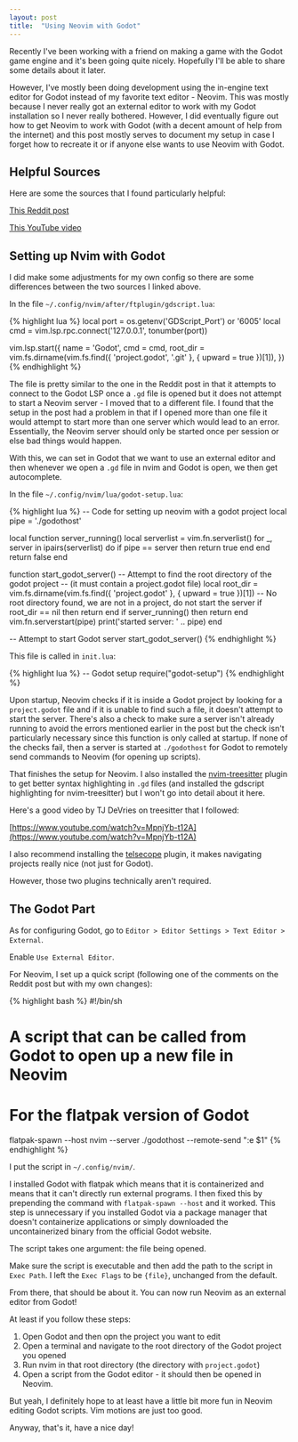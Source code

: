 ```yaml
---
layout: post
title:  "Using Neovim with Godot"
---
```


Recently I've been working with a friend on making a game with the Godot game
engine and it's been going quite nicely. Hopefully I'll be able to share some
details about it later.

However, I've mostly been doing development using the in-engine text editor for
Godot instead of my favorite text editor - Neovim. This was mostly because
I never really got an external editor to work with my Godot installation so I
never really bothered. However, I did eventually figure out how to get Neovim
to work with Godot (with a decent amount of help from the internet) and this
post mostly serves to document my setup in case I forget how to recreate it or
if anyone else wants to use Neovim with Godot.

## Helpful Sources

Here are some the sources that I found particularly helpful:

[This Reddit post](https://www.reddit.com/r/neovim/comments/13ski66/neovim_configuration_for_godot_4_lsp_as_simple_as/)

[This YouTube video](https://www.youtube.com/watch?v=cLWgjienc_s)

## Setting up Nvim with Godot

I did make some adjustments for my own config so there are some differences between
the two sources I linked above.

In the file `~/.config/nvim/after/ftplugin/gdscript.lua`:

{% highlight lua %}
local port = os.getenv('GDScript_Port') or '6005'
local cmd = vim.lsp.rpc.connect('127.0.0.1', tonumber(port))

vim.lsp.start({
	name = 'Godot',
	cmd = cmd,
	root_dir = vim.fs.dirname(vim.fs.find({ 'project.godot', '.git' }, { upward = true })[1]),
})
{% endhighlight %}

The file is pretty similar to the one in the Reddit post in that it attempts to
connect to the Godot LSP once a `.gd` file is opened but it does not attempt to
start a Neovim server - I moved that to a different file. I found that the setup
in the post had a problem in that if I opened more than one file it would attempt
to start more than one server which would lead to an error. Essentially, the
Neovim server should only be started once per session or else bad things would
happen.

With this, we can set in Godot that we want to use an external editor and then
whenever we open a `.gd` file in nvim and Godot is open, we then get autocomplete.

In the file `~/.config/nvim/lua/godot-setup.lua`:

{% highlight lua %}
-- Code for setting up neovim with a godot project
local pipe = './godothost'

local function server_running()
	local serverlist = vim.fn.serverlist()
	for _, server in ipairs(serverlist) do
		if pipe == server then
			return true
		end
	end
	return false
end

function start_godot_server()
	-- Attempt to find the root directory of the godot project 
	-- (it must contain a project.godot file)
	local root_dir = vim.fs.dirname(vim.fs.find({ 'project.godot' }, { upward = true })[1])
	-- No root directory found, we are not in a project, do not start the server
	if root_dir == nil then
		return
	end
	if server_running() then
		return
	end
	vim.fn.serverstart(pipe)
	print('started server: ' .. pipe)
end

-- Attempt to start Godot server
start_godot_server()
{% endhighlight %}

This file is called in `init.lua`:

{% highlight lua %}
-- Godot setup
require("godot-setup")
{% endhighlight %}

Upon startup, Neovim checks if it is inside a Godot project by looking for a
`project.godot` file and if it is unable to find such a file, it doesn't attempt
to start the server. There's also a check to make sure a server isn't already
running to avoid the errors mentioned earlier in the post but the check isn't
particularly necessary since this function is only called at startup. If none
of the checks fail, then a server is started at `./godothost` for Godot to
remotely send commands to Neovim (for opening up scripts).

That finishes the setup for Neovim. I also installed the
[nvim-treesitter](https://github.com/nvim-treesitter/nvim-treesitter) plugin
to get better syntax highlighting in `.gd` files (and installed the gdscript
highlighting for nvim-treesitter) but I won't go into detail about it here.

Here's a good video by TJ DeVries on treesitter that I followed:

[https://www.youtube.com/watch?v=MpnjYb-t12A](https://www.youtube.com/watch?v=MpnjYb-t12A)

I also recommend installing the [telsecope](https://github.com/nvim-telescope/telescope.nvim)
plugin, it makes navigating projects really nice (not just for Godot).

However, those two plugins technically aren't required.

## The Godot Part

As for configuring Godot, go to `Editor > Editor Settings > Text Editor > External`.

Enable `Use External Editor`.

For Neovim, I set up a quick script (following one of the comments on the Reddit
post but with my own changes):

{% highlight bash %}
#!/bin/sh

# A script that can be called from Godot to open up a new file in Neovim
# For the flatpak version of Godot
flatpak-spawn --host nvim --server ./godothost --remote-send "<esc>:e $1<CR>"
{% endhighlight %}

I put the script in `~/.config/nvim/`.

I installed Godot with flatpak which means that it is containerized and means that
it can't directly run external programs. I then fixed this by prepending the
command with `flatpak-spawn --host` and it worked. This step is unnecessary
if you installed Godot via a package manager that doesn't containerize applications
or simply downloaded the uncontainerized binary from the official Godot website.

The script takes one argument: the file being opened.

Make sure the script is executable and then add the path to the script in
`Exec Path`. I left the `Exec Flags` to be `{file}`, unchanged from the default.

From there, that should be about it. You can now run Neovim as an external editor
from Godot! 

At least if you follow these steps:

1. Open Godot and then opn the project you want to edit
2. Open a terminal and navigate to the root directory of the Godot project you opened
3. Run nvim in that root directory (the directory with `project.godot`)
4. Open a script from the Godot editor - it should then be opened in Neovim.

But yeah, I definitely hope to at least have a little bit more fun in Neovim
editing Godot scripts. Vim motions are just too good.

Anyway, that's it, have a nice day!

